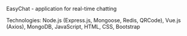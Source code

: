 EasyChat - application for real-time chatting

Technologies: Node.js (Express.js, Mongoose, Redis, QRCode), Vue.js (Axios), MongoDB, JavaScript, HTML, CSS, Bootstrap
